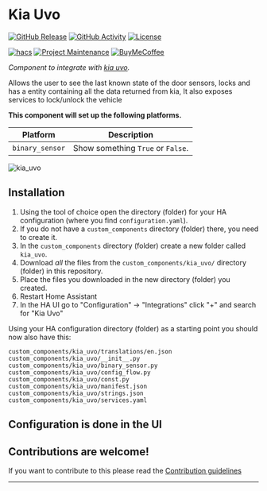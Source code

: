 # Kia Uvo

[![GitHub Release][releases-shield]][releases]
[![GitHub Activity][commits-shield]][commits]
[![License][license-shield]](LICENSE)

[![hacs][hacsbadge]][hacs]
[![Project Maintenance][maintenance-shield]][maintenance-homepage]
[![BuyMeCoffee][buymecoffeebadge]][buymecoffee]

_Component to integrate with [kia uvo][kia_uvo]._

Allows the user to see the last known state of the door sensors, locks and has a entity containing all the data returned from kia, It also exposes services to lock/unlock the vehicle

**This component will set up the following platforms.**

Platform | Description
-- | --
`binary_sensor` | Show something `True` or `False`.

![kia_uvo][kiauvoimg]

## Installation

1. Using the tool of choice open the directory (folder) for your HA configuration (where you find `configuration.yaml`).
2. If you do not have a `custom_components` directory (folder) there, you need to create it.
3. In the `custom_components` directory (folder) create a new folder called `kia_uvo`.
4. Download _all_ the files from the `custom_components/kia_uvo/` directory (folder) in this repository.
5. Place the files you downloaded in the new directory (folder) you created.
6. Restart Home Assistant
7. In the HA UI go to "Configuration" -> "Integrations" click "+" and search for "Kia Uvo"

Using your HA configuration directory (folder) as a starting point you should now also have this:

```text
custom_components/kia_uvo/translations/en.json
custom_components/kia_uvo/__init__.py
custom_components/kia_uvo/binary_sensor.py
custom_components/kia_uvo/config_flow.py
custom_components/kia_uvo/const.py
custom_components/kia_uvo/manifest.json
custom_components/kia_uvo/strings.json
custom_components/kia_uvo/services.yaml
```

## Configuration is done in the UI

<!---->

## Contributions are welcome!

If you want to contribute to this please read the [Contribution guidelines](CONTRIBUTING.md)

***

[kia_uvo]: https://github.com/wcomartin/kia_uvo
[maintenance-homepage]: http://williamcomartin.com
[buymecoffee]: https://www.buymeacoffee.com/wcomartin
[buymecoffeebadge]: https://img.shields.io/badge/buy%20me%20a%20coffee-donate-yellow.svg?style=for-the-badge
[commits-shield]: https://img.shields.io/github/commit-activity/y/wcomartin/kia_uvo.svg?style=for-the-badge
[commits]: https://github.com/wcomartin/kia_uvo/commits/master
[hacs]: https://github.com/custom-components/hacs
[hacsbadge]: https://img.shields.io/badge/HACS-Custom-orange.svg?style=for-the-badge
[kiauvoimg]: https://upload.wikimedia.org/wikipedia/en/0/0d/Kia_UVO_Logo.png
[forum-shield]: https://img.shields.io/badge/community-forum-brightgreen.svg?style=for-the-badge
[forum]: https://community.home-assistant.io/
[license-shield]: https://img.shields.io/github/license/wcomartin/kia_uvo.svg?style=for-the-badge
[maintenance-shield]: https://img.shields.io/badge/maintainer-William%20Comartin-blue.svg?style=for-the-badge
[releases-shield]: https://img.shields.io/github/release/wcomartin/kia_uvo.svg?style=for-the-badge
[releases]: https://github.com/wcomartin/kia_uvo/releases
